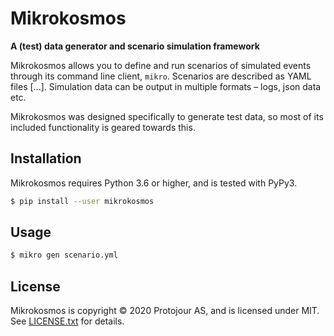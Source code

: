 Mikrokosmos
===========

**A (test) data generator and scenario simulation framework**

Mikrokosmos allows you to define and run scenarios of simulated events through its command line client, `mikro`. Scenarios are described as YAML files [...]. Simulation data can be output in multiple formats – logs, json data etc.

Mikrokosmos was designed specifically to generate test data, so most of its included functionality is geared towards this.

Installation
------------

Mikrokosmos requires Python 3.6 or higher, and is tested with PyPy3.

```bash
$ pip install --user mikrokosmos
```

Usage
-----

```bash
$ mikro gen scenario.yml
```

License
-------

Mikrokosmos is copyright © 2020 Protojour AS, and is licensed under MIT. See [LICENSE.txt](https://github.com/protojour/mikrokosmos/blob/master/LICENSE.txt) for details.
